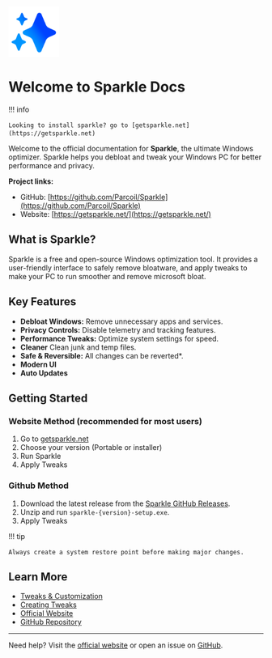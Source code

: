 <img src="https://raw.githubusercontent.com/Parcoil/logos/refs/heads/main/logos/sparklelogo.png" width="100px" height="100px"></img>

# Welcome to Sparkle Docs

!!! info

    Looking to install sparkle? go to [getsparkle.net](https://getsparkle.net)

Welcome to the official documentation for **Sparkle**, the ultimate Windows optimizer. Sparkle helps you debloat and tweak your Windows PC for better performance and privacy.

**Project links:**

- GitHub: [https://github.com/Parcoil/Sparkle](https://github.com/Parcoil/Sparkle)
- Website: [https://getsparkle.net/](https://getsparkle.net/)

## What is Sparkle?

Sparkle is a free and open-source Windows optimization tool. It provides a user-friendly interface to safely remove bloatware, and apply tweaks to make your PC to run smoother and remove microsoft bloat.

## Key Features

- **Debloat Windows:** Remove unnecessary apps and services.
- **Privacy Controls:** Disable telemetry and tracking features.
- **Performance Tweaks:** Optimize system settings for speed.
- **Cleaner** Clean junk and temp files.
- **Safe & Reversible:** All changes can be reverted\*.
- **Modern UI**
- **Auto Updates**

## Getting Started

### Website Method (recommended for most users)

1. Go to [getsparkle.net](https://getsparkle.net)
2. Choose your version (Portable or installer)
3. Run Sparkle
4. Apply Tweaks

### Github Method

1. Download the latest release from the [Sparkle GitHub Releases](https://github.com/Parcoil/Sparkle/releases).
2. Unzip and run `sparkle-{version}-setup.exe`.
3. Apply Tweaks

!!! tip

    Always create a system restore point before making major changes.

## Learn More

- [Tweaks & Customization](tweaks)
- [Creating Tweaks](creating-tweaks)
- [Official Website](https://getsparkle.net/)
- [GitHub Repository](https://github.com/Parcoil/Sparkle)

---

Need help? Visit the [official website](https://getsparkle.net/) or open an issue on [GitHub](https://github.com/Parcoil/Sparkle/issues).
